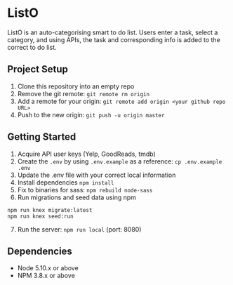 # ListO
ListO is an auto-categorising smart to do list. Users enter a task, select a category, and using APIs, the task and corresponding info is added to the correct to do list.

## Project Setup

1. Clone this repository into an empty repo
2. Remove the git remote: `git remote rm origin`
3. Add a remote for your origin: `git remote add origin <your github repo URL>`
4. Push to the new origin: `git push -u origin master`

## Getting Started

1. Acquire API user keys (Yelp, GoodReads, tmdb)
2. Create the `.env` by using `.env.example` as a reference: `cp .env.example .env`
3. Update the .env file with your correct local information
4. Install dependencies
  `npm install`
5. Fix to binaries for sass: `npm rebuild node-sass`
6. Run migrations and seed data using npm 
  ```
  npm run knex migrate:latest
  npm run knex seed:run
  ```
7. Run the server: `npm run local` (port: 8080)

## Dependencies

- Node 5.10.x or above
- NPM 3.8.x or above

